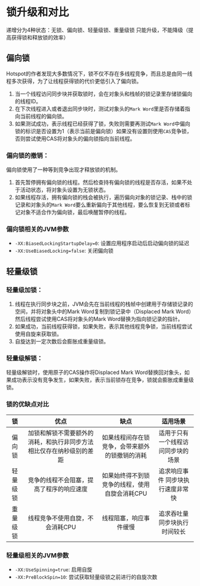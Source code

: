 # 锁升级和对比
递增分为4种状态：无锁、偏向锁、轻量级锁、重量级锁
只能升级，不能降级（提高获得锁和释放锁的效率）

## 偏向锁
Hotspot的作者发现大多数情况下，锁不仅不存在多线程竞争，而且总是由同一线程多次获得，为了让线程获得锁的代价更低引入了偏向锁。
1. 当一个线程访问同步块并获取锁时，会在对象头和栈帧的锁记录里存储锁偏向的线程ID。
2. 在下次线程进入或者退出同步块时，测试对象头的`Mark Word`里是否存储着指向当前线程的偏向锁。
3. 如果测试成功，表示线程已经获得了锁，失败则需要再测试`Mark Word`中偏向锁的标识是否设置为1（表示当前是偏向锁）如果没有设置则使用`CAS`竞争锁，否则尝试使用CAS将对象头的偏向锁指向当前线程。

### 偏向锁的撤销：
偏向锁使用了一种等到竞争出现才释放锁的机制。
1. 首先暂停拥有偏向锁的线程。然后检查持有偏向锁的线程是否存活，如果不处于活动状态，将对象头设置为无锁状态。
2. 如果线程存活，拥有偏向锁的栈会被执行，遍历偏向对象的锁记录、栈中的锁记录和对象头的`Mark Word`要么重新偏向于其他线程，要么恢复到无锁或者标记对象不适合作为偏向锁，最后唤醒暂停的线程。

### 偏向锁相关的JVM参数
- `-XX:BiasedLockingStartupDelay=0`: 设置应用程序启动后启动偏向锁的延迟
- `-XX:UseBiasedLocking=false`: 关闭偏向锁

## 轻量级锁
### 轻量级加锁：
1. 线程在执行同步块之前，JVM会先在当前线程的栈帧中创建用于存储锁记录的空间，并将对象头中的Mark Word复制到锁记录中（Displaced Mark Word）然后线程尝试使用CAS将对象头的Mark Word替换为指向锁记录的指针。
2. 如果成功，当前线程获得锁，如果失败，表示其他线程竞争锁，当前线程尝试使用自旋来获取锁。
3. 自旋达到一定次数后会膨胀成重量级锁。

### 轻量级解锁：
轻量级解锁时，使用原子的CAS操作将Displaced Mark Word替换回对象头，如果成功表示没有竞争发生，如果失败，表示当前锁存在竞争，锁就会膨胀成重量级锁。

### 锁的优缺点对比

|  锁   |                 优点                 |            缺点            |       适用场景        |
|:----:|:----------------------------------:|:------------------------:|:-----------------:|
| 偏向锁  | 加锁和解锁不需要额外的消耗，和执行非同步方法相比仅存在纳秒级别的差距 | 如果线程间存在锁竞争，会带来额外的锁撤销的消耗  | 适用于只有一个线程访问同步块的场景 |
| 轻量级锁 |        竞争的线程不会阻塞，提高了程序的响应速度        | 如果始终得不到锁竞争的线程，使用自旋会消耗CPU | 追求响应事件 同步块执行速度非常快 |
| 重量级锁 |         线程竞争不使用自旋，不会消耗CPU          |       线程阻塞，响应事件缓慢        |  追求吞吐量 同步块执行时间较长  |

### 轻量级相关的JVM参数
- `-XX:UseSpinning=true`: 启用自旋
- `-XX:PreBlockSpin=10`: 尝试获取轻量级锁之前进行的自旋次数
